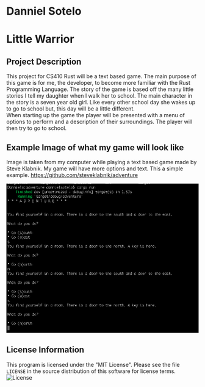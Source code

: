 # Danniel Sotelo

# Little Warrior

## Project Description
  
  This project for CS410 Rust will be a text based game. The main purpose of this game is for me, the developer, 
  to become more familiar with the Rust Programming Language. The story of the game is based off the many little 
  stories I tell my daughter when I walk her to school. The main character in the story is a seven year old girl. 
  Like every other school day she wakes up to go to school but, this day will be a little different.  
  When starting up the game the player will be presented with a menu of options to perform and a 
  description of their surroundings. The player will then try to go to school.

## Example Image of what my game will look like
  
  Image is taken from my computer while playing a text based game made by Steve Klabnik. My game will have more 
  options and text. This a simple example. https://github.com/steveklabnik/adventure


![Example](images/Example.png)

## License Information

This program is licensed under the "MIT License".  Please
see the file `LICENSE` in the source distribution of this
software for license terms.
![License](LICENSE)
